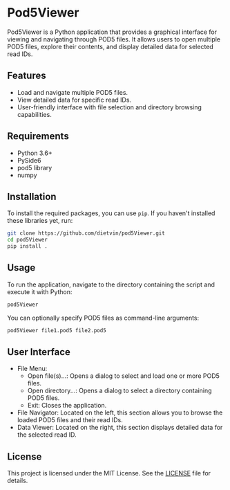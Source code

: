 # Pod5Viewer
Pod5Viewer is a Python application that provides a graphical interface for viewing and navigating through POD5 files. It allows users to open multiple POD5 files, explore their contents, and display detailed data for selected read IDs.

## Features
- Load and navigate multiple POD5 files.
- View detailed data for specific read IDs.
- User-friendly interface with file selection and directory browsing capabilities.

## Requirements
- Python 3.6+
- PySide6
- pod5 library
- numpy

## Installation
To install the required packages, you can use `pip`. If you haven't installed these libraries yet, run:

```bash
git clone https://github.com/dietvin/pod5Viewer.git
cd pod5Viewer
pip install .
```

## Usage
To run the application, navigate to the directory containing the script and execute it with Python:
```bash
pod5Viewer
```
You can optionally specify POD5 files as command-line arguments:
```bash
pod5Viewer file1.pod5 file2.pod5
```
## User Interface

- File Menu:
    - Open file(s)...: Opens a dialog to select and load one or more POD5 files.
    - Open directory...: Opens a dialog to select a directory containing POD5 files.
    - Exit: Closes the application.
- File Navigator: Located on the left, this section allows you to browse the loaded POD5 files and their read IDs.
- Data Viewer: Located on the right, this section displays detailed data for the selected read ID.

## License
This project is licensed under the MIT License. See the [LICENSE](./LICENSE) file for details.